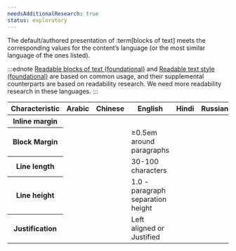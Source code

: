 ```yaml
---
needsAdditionalResearch: true
status: exploratory
---
```


The default/authored presentation of :term[blocks of text] meets the corresponding values for the content’s language (or the most similar language of the ones listed).

:::ednote
[Readable blocks of text (foundational)](#readable-blocks-of-text) and [Readable text style (foundational)](#readable-text-style) are based on common usage, and their supplemental counterparts are based on readability research. We need more readability research in these languages.
:::

<table class="data">
 <thead>
   <tr>
     <th>Characteristic</th>
     <th>Arabic</th>
     <th>Chinese</th>
     <th>English</th>
     <th>Hindi</th>
     <th>Russian</th>
   </tr>
   </thead>
   <tbody>
     <tr>
       <th>Inline margin</th>
       <td></td>
       <td></td>
       <td></td>
       <td></td>
       <td></td>
     </tr>
    <tr>
       <th>Block Margin</th>
       <td></td>
       <td></td>
       <td>≥0.5em around paragraphs</td>
       <td></td>
       <td></td>
     </tr>  
     <tr>
       <th>Line length</th>
       <td></td>
       <td></td>
       <td>30-100 characters</td>
       <td></td>
       <td></td>
     </tr>
     <tr>
       <th>Line height</th>
       <td></td>
       <td></td>
       <td>1.0 - paragraph separation height</td>
       <td></td>
       <td></td>
     </tr>
     <tr>
       <th>Justification</th>
       <td></td>
       <td></td>
       <td>Left aligned or Justified</td>
       <td></td>
       <td></td>
     </tr>
    </tbody>
</table>
